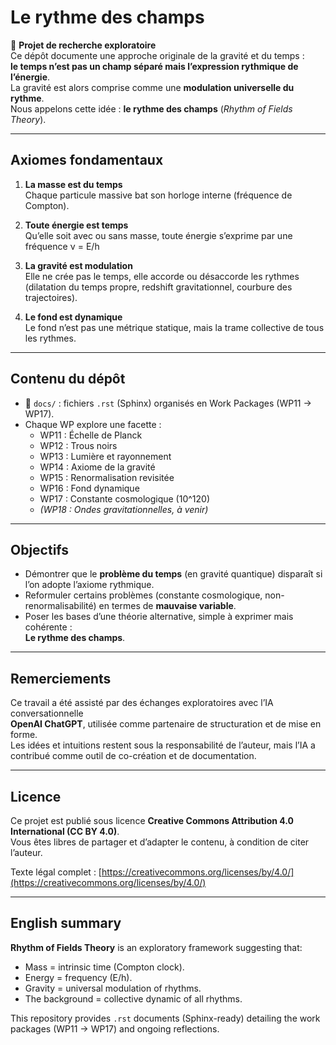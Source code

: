 # Le rythme des champs

📑 **Projet de recherche exploratoire**  
Ce dépôt documente une approche originale de la gravité et du temps :  
**le temps n’est pas un champ séparé mais l’expression rythmique de l’énergie**.  
La gravité est alors comprise comme une **modulation universelle du rythme**.  
Nous appelons cette idée : **le rythme des champs** (*Rhythm of Fields Theory*).

---

## Axiomes fondamentaux

1. **La masse est du temps**  
   Chaque particule massive bat son horloge interne (fréquence de Compton).  

2. **Toute énergie est temps**  
   Qu’elle soit avec ou sans masse, toute énergie s’exprime par une fréquence ν = E/h  

3. **La gravité est modulation**  
   Elle ne crée pas le temps, elle accorde ou désaccorde les rythmes  
   (dilatation du temps propre, redshift gravitationnel, courbure des trajectoires).  

4. **Le fond est dynamique**  
   Le fond n’est pas une métrique statique, mais la trame collective de tous les rythmes.  

---

## Contenu du dépôt

- 📂 `docs/` : fichiers `.rst` (Sphinx) organisés en Work Packages (WP11 → WP17).  
- Chaque WP explore une facette :  
  - WP11 : Échelle de Planck  
  - WP12 : Trous noirs  
  - WP13 : Lumière et rayonnement  
  - WP14 : Axiome de la gravité  
  - WP15 : Renormalisation revisitée  
  - WP16 : Fond dynamique  
  - WP17 : Constante cosmologique (10^120)  
  - *(WP18 : Ondes gravitationnelles, à venir)*

---

## Objectifs

- Démontrer que le **problème du temps** (en gravité quantique) disparaît si l’on adopte l’axiome rythmique.  
- Reformuler certains problèmes (constante cosmologique, non-renormalisabilité) en termes de **mauvaise variable**.  
- Poser les bases d’une théorie alternative, simple à exprimer mais cohérente :  
  **Le rythme des champs**.

---

## Remerciements

Ce travail a été assisté par des échanges exploratoires avec l’IA conversationnelle  
**OpenAI ChatGPT**, utilisée comme partenaire de structuration et de mise en forme.  
Les idées et intuitions restent sous la responsabilité de l’auteur, mais l’IA a  
contribué comme outil de co-création et de documentation.

---

## Licence

Ce projet est publié sous licence **Creative Commons Attribution 4.0 International (CC BY 4.0)**.  
Vous êtes libres de partager et d’adapter le contenu, à condition de citer l’auteur.  

Texte légal complet : [https://creativecommons.org/licenses/by/4.0/](https://creativecommons.org/licenses/by/4.0/)

---

## English summary

**Rhythm of Fields Theory** is an exploratory framework suggesting that:  
- Mass = intrinsic time (Compton clock).  
- Energy = frequency (E/h).  
- Gravity = universal modulation of rhythms.  
- The background = collective dynamic of all rhythms.  

This repository provides `.rst` documents (Sphinx-ready) detailing the work packages (WP11 → WP17) and ongoing reflections.
